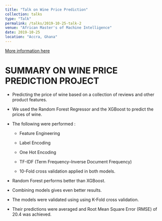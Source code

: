 ```yaml
---
title: "Talk on Wine Price Prediction"
collection: talks
type: "Talk"
permalink: /talks/2019-10-25-talk-2
venue: "African Master's of Machine Intelligence"
date: 2019-10-25
location: "Accra, Ghana"
---
```


[More information here](https://github.com/EmmanuelOwusu/Wine-Price-Prediction)

# SUMMARY ON WINE PRICE PREDICTION PROJECT


* Predicting the price of wine based on a collection of reviews and other product features.

* We used the Random Forest Regressor and the XGBoost  to predict the prices of wine.

* The following were performed :

    * Feature Engineering

    * Label Encoding
    
    * One Hot Encoding
    
     * TF-IDF  (Term Frequency–Inverse Document Frequency)
     
     * 10-Fold cross validation applied in both models.

* Random Forest performs better than XGBoost.

* Combining models gives even better results.

* The models were validated using  using  K-Fold cross validation. 

* Their predictions were averaged and Root Mean Square Error (RMSE) of 20.4 was achieved.
